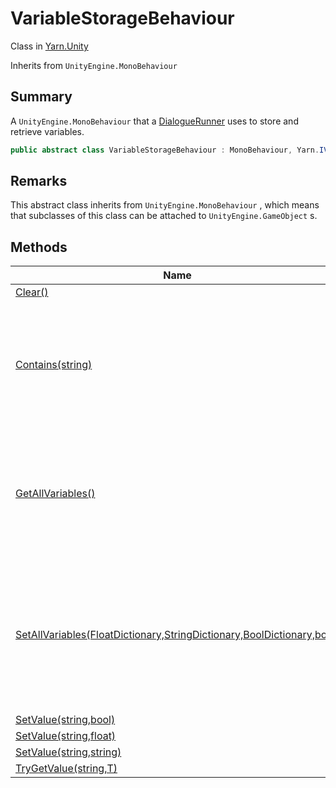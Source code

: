 # VariableStorageBehaviour

Class in [Yarn.Unity](../)

Inherits from `UnityEngine.MonoBehaviour`

## Summary

A `UnityEngine.MonoBehaviour` that a [DialogueRunner](../yarn.unity.dialoguerunner/) uses to store and retrieve variables.

```csharp
public abstract class VariableStorageBehaviour : MonoBehaviour, Yarn.IVariableStorage
```

## Remarks

This abstract class inherits from `UnityEngine.MonoBehaviour` , which means that subclasses of this class can be attached to `UnityEngine.GameObject` s.

## Methods

| Name                                                                                                                            | Description                                                                                                                  |
| ------------------------------------------------------------------------------------------------------------------------------- | ---------------------------------------------------------------------------------------------------------------------------- |
| [Clear()](yarn.unity.variablestoragebehaviour.clear.md)                                                                         |                                                                                                                              |
| [Contains(string)](yarn.unity.variablestoragebehaviour.contains.md)                                                             | Returns a boolean value representing if a particular variable is inside the variable storage.                                |
| [GetAllVariables()](yarn.unity.variablestoragebehaviour.getallvariables.md)                                                     | Provides a unified interface for exporting all variables. Intended to be a point for custom saving, editors, etc.            |
| [SetAllVariables(FloatDictionary,StringDictionary,BoolDictionary,bool)](yarn.unity.variablestoragebehaviour.setallvariables.md) | Provides a unified interface for loading many variables all at once. Will override anything already in the variable storage. |
| [SetValue(string,bool)](yarn.unity.variablestoragebehaviour.setvalue-3.md)                                                      |                                                                                                                              |
| [SetValue(string,float)](yarn.unity.variablestoragebehaviour.setvalue-2.md)                                                     |                                                                                                                              |
| [SetValue(string,string)](yarn.unity.variablestoragebehaviour.setvalue-1.md)                                                    |                                                                                                                              |
| [TryGetValue(string,T)](yarn.unity.variablestoragebehaviour.trygetvalue.md)                                                     |                                                                                                                              |
